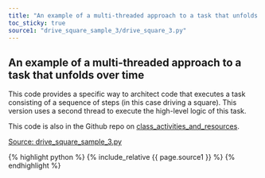 ```yaml
---
title: "An example of a multi-threaded approach to a task that unfolds over time"
toc_sticky: true 
source1: "drive_square_sample_3/drive_square_3.py" 
---
```


## An example of a multi-threaded approach to a task that unfolds over time

This code provides a specific way to architect code that executes a task consisting of a sequence of steps (in this case driving a square).  This version uses a second thread to execute the high-level logic of this task.

This code is also in the Github repo on [class_activities_and_resources](https://github.com/comprobo24/class_activities_and_resources).

<a href="{{ page.source1 }}">Source: drive_square_sample_3.py</a>

{% highlight python %}
{% include_relative {{ page.source1 }} %}
{% endhighlight %}
